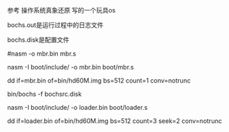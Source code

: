 参考 操作系统真象还原 写的一个玩具os

bochs.out是运行过程中的日志文件

bochs.disk是配置文件

#nasm -o mbr.bin mbr.s

nasm -I boot/include/ -o mbr.bin boot/mbr.s

dd if=mbr.bin of=bin/hd60M.img bs=512 count=1 conv=notrunc

bin/bochs -f bochsrc.disk



nasm -I boot/include/ -o loader.bin boot/loader.s

dd if=loader.bin of=bin/hd60M.img bs=512 count=3 seek=2 conv=notrunc